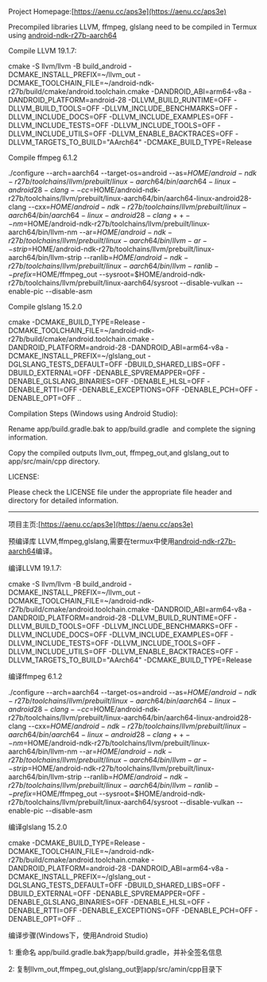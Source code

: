 Project Homepage:[https://aenu.cc/aps3e](https://aenu.cc/aps3e)



Precompiled libraries LLVM, ffmpeg, glslang need to be compiled in Termux using [android-ndk-r27b-aarch64](https://github.com/lzhiyong/termux-ndk)

Compile LLVM 19.1.7:

cmake -S llvm/llvm -B build_android -DCMAKE_INSTALL_PREFIX=~/llvm_out -DCMAKE_TOOLCHAIN_FILE=~/android-ndk-r27b/build/cmake/android.toolchain.cmake -DANDROID_ABI=arm64-v8a -DANDROID_PLATFORM=android-28 -DLLVM_BUILD_RUNTIME=OFF -DLLVM_BUILD_TOOLS=OFF -DLLVM_INCLUDE_BENCHMARKS=OFF -DLLVM_INCLUDE_DOCS=OFF -DLLVM_INCLUDE_EXAMPLES=OFF -DLLVM_INCLUDE_TESTS=OFF -DLLVM_INCLUDE_TOOLS=OFF -DLLVM_INCLUDE_UTILS=OFF -DLLVM_ENABLE_BACKTRACES=OFF -DLLVM_TARGETS_TO_BUILD="AArch64" -DCMAKE_BUILD_TYPE=Release


Compile ffmpeg 6.1.2

./configure --arch=aarch64 --target-os=android --as=$HOME/android-ndk-r27b/toolchains/llvm/prebuilt/linux-aarch64/bin/aarch64-linux-android28-clang --cc=$HOME/android-ndk-r27b/toolchains/llvm/prebuilt/linux-aarch64/bin/aarch64-linux-android28-clang --cxx=$HOME/android-ndk-r27b/toolchains/llvm/prebuilt/linux-aarch64/bin/aarch64-linux-android28-clang++ --nm=$HOME/android-ndk-r27b/toolchains/llvm/prebuilt/linux-aarch64/bin/llvm-nm --ar=$HOME/android-ndk-r27b/toolchains/llvm/prebuilt/linux-aarch64/bin/llvm-ar --strip=$HOME/android-ndk-r27b/toolchains/llvm/prebuilt/linux-aarch64/bin/llvm-strip --ranlib=$HOME/android-ndk-r27b/toolchains/llvm/prebuilt/linux-aarch64/bin/llvm-ranlib --prefix=$HOME/ffmpeg_out --sysroot=$HOME/android-ndk-r27b/toolchains/llvm/prebuilt/linux-aarch64/sysroot --disable-vulkan --enable-pic  --disable-asm


Compile glslang 15.2.0

cmake -DCMAKE_BUILD_TYPE=Release -DCMAKE_TOOLCHAIN_FILE=~/android-ndk-r27b/build/cmake/android.toolchain.cmake -DANDROID_PLATFORM=android-28 -DANDROID_ABI=arm64-v8a -DCMAKE_INSTALL_PREFIX=~/glslang_out -DGLSLANG_TESTS_DEFAULT=OFF -DBUILD_SHARED_LIBS=OFF -DBUILD_EXTERNAL=OFF -DENABLE_SPVREMAPPER=OFF -DENABLE_GLSLANG_BINARIES=OFF -DENABLE_HLSL=OFF -DENABLE_RTTI=OFF -DENABLE_EXCEPTIONS=OFF -DENABLE_PCH=OFF -DENABLE_OPT=OFF ..


Compilation Steps (Windows using Android Studio):

Rename app/build.gradle.bak to app/build.gradle  and complete the signing information.
 
Copy the compiled outputs llvm_out, ffmpeg_out,and glslang_out to app/src/main/cpp directory.

LICENSE:

Please check the LICENSE file under the appropriate file header and directory for detailed information.


--------

项目主页:[https://aenu.cc/aps3e](https://aenu.cc/aps3e)



预编译库 LLVM,ffmpeg,glslang,需要在termux中使用[android-ndk-r27b-aarch64](https://github.com/lzhiyong/termux-ndk)编译。

编译LLVM 19.1.7:

cmake -S llvm/llvm -B build_android -DCMAKE_INSTALL_PREFIX=~/llvm_out -DCMAKE_TOOLCHAIN_FILE=~/android-ndk-r27b/build/cmake/android.toolchain.cmake -DANDROID_ABI=arm64-v8a -DANDROID_PLATFORM=android-28 -DLLVM_BUILD_RUNTIME=OFF -DLLVM_BUILD_TOOLS=OFF -DLLVM_INCLUDE_BENCHMARKS=OFF -DLLVM_INCLUDE_DOCS=OFF -DLLVM_INCLUDE_EXAMPLES=OFF -DLLVM_INCLUDE_TESTS=OFF -DLLVM_INCLUDE_TOOLS=OFF -DLLVM_INCLUDE_UTILS=OFF -DLLVM_ENABLE_BACKTRACES=OFF -DLLVM_TARGETS_TO_BUILD="AArch64" -DCMAKE_BUILD_TYPE=Release


编译ffmpeg 6.1.2

./configure --arch=aarch64 --target-os=android --as=$HOME/android-ndk-r27b/toolchains/llvm/prebuilt/linux-aarch64/bin/aarch64-linux-android28-clang --cc=$HOME/android-ndk-r27b/toolchains/llvm/prebuilt/linux-aarch64/bin/aarch64-linux-android28-clang --cxx=$HOME/android-ndk-r27b/toolchains/llvm/prebuilt/linux-aarch64/bin/aarch64-linux-android28-clang++ --nm=$HOME/android-ndk-r27b/toolchains/llvm/prebuilt/linux-aarch64/bin/llvm-nm --ar=$HOME/android-ndk-r27b/toolchains/llvm/prebuilt/linux-aarch64/bin/llvm-ar --strip=$HOME/android-ndk-r27b/toolchains/llvm/prebuilt/linux-aarch64/bin/llvm-strip --ranlib=$HOME/android-ndk-r27b/toolchains/llvm/prebuilt/linux-aarch64/bin/llvm-ranlib --prefix=$HOME/ffmpeg_out --sysroot=$HOME/android-ndk-r27b/toolchains/llvm/prebuilt/linux-aarch64/sysroot --disable-vulkan --enable-pic  --disable-asm

编译glslang 15.2.0


cmake -DCMAKE_BUILD_TYPE=Release -DCMAKE_TOOLCHAIN_FILE=~/android-ndk-r27b/build/cmake/android.toolchain.cmake -DANDROID_PLATFORM=android-28 -DANDROID_ABI=arm64-v8a -DCMAKE_INSTALL_PREFIX=~/glslang_out -DGLSLANG_TESTS_DEFAULT=OFF -DBUILD_SHARED_LIBS=OFF -DBUILD_EXTERNAL=OFF -DENABLE_SPVREMAPPER=OFF -DENABLE_GLSLANG_BINARIES=OFF -DENABLE_HLSL=OFF -DENABLE_RTTI=OFF -DENABLE_EXCEPTIONS=OFF -DENABLE_PCH=OFF -DENABLE_OPT=OFF ..

编译步骤(Windows下，使用Android Studio)

1:
重命名 app/build.gradle.bak为app/build.gradle，并补全签名信息

2:
复制llvm_out,ffmpeg_out,glslang_out到app/src/amin/cpp目录下
